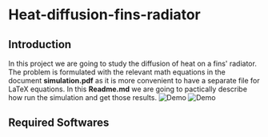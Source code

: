 # Heat-diffusion-fins-radiator

## Introduction
In this project we are going to study the diffusion of heat on a fins' radiator. The problem is formulated with the relevant math equations in the document **simulation.pdf** as it is more convenient to have a separate file for LaTeX equations. In this **Readme.md** we are going to pactically describe how run the simulation and get those results.
![Demo](https://user-images.githubusercontent.com/16581022/34326109-4645c7ba-e89d-11e7-9b0f-33a6615bc7df.gif)
![Demo](https://user-images.githubusercontent.com/16581022/34326126-9bcd3e16-e89d-11e7-8148-3dfce9371c9e.gif)

## Required Softwares

